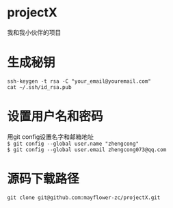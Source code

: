 projectX
========

我和我小伙伴的项目

生成秘钥
========
`ssh-keygen -t rsa -C "your_email@youremail.com"`<br/>
`cat ~/.ssh/id_rsa.pub`<br/>

设置用户名和密码
========
用git config设置名字和邮箱地址<br/>
`$ git config --global user.name "zhengcong"`<br/>
`$ git config --global user.email zhengcong073@qq.com`<br/>

源码下载路径
==========
`git clone git@github.com:mayflower-zc/projectX.git`
